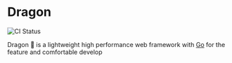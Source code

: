 # Dragon

![CI Status](https://travis-ci.org/azerothyang/dragon.svg?branch=master)

 Dragon 🐲 is a lightweight high performance web framework with [Go](https://golang.org/) for the feature and comfortable develop